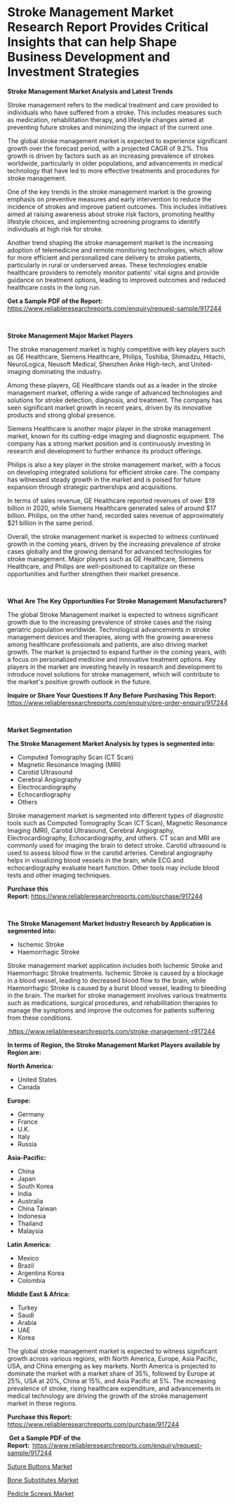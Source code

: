 <p><h1>Stroke Management Market Research Report Provides Critical Insights that can help Shape Business Development and Investment Strategies</h1></p><p><strong>Stroke Management Market Analysis and Latest Trends</strong></p>
<p><p>Stroke management refers to the medical treatment and care provided to individuals who have suffered from a stroke. This includes measures such as medication, rehabilitation therapy, and lifestyle changes aimed at preventing future strokes and minimizing the impact of the current one.</p><p>The global stroke management market is expected to experience significant growth over the forecast period, with a projected CAGR of 9.2%. This growth is driven by factors such as an increasing prevalence of strokes worldwide, particularly in older populations, and advancements in medical technology that have led to more effective treatments and procedures for stroke management.</p><p>One of the key trends in the stroke management market is the growing emphasis on preventive measures and early intervention to reduce the incidence of strokes and improve patient outcomes. This includes initiatives aimed at raising awareness about stroke risk factors, promoting healthy lifestyle choices, and implementing screening programs to identify individuals at high risk for stroke.</p><p>Another trend shaping the stroke management market is the increasing adoption of telemedicine and remote monitoring technologies, which allow for more efficient and personalized care delivery to stroke patients, particularly in rural or underserved areas. These technologies enable healthcare providers to remotely monitor patients' vital signs and provide guidance on treatment options, leading to improved outcomes and reduced healthcare costs in the long run.</p></p>
<p><strong>Get a Sample PDF of the Report:&nbsp;</strong> <a href="https://www.reliableresearchreports.com/enquiry/request-sample/917244">https://www.reliableresearchreports.com/enquiry/request-sample/917244</a></p>
<p>&nbsp;</p>
<p><strong>Stroke Management Major Market Players</strong></p>
<p><p>The stroke management market is highly competitive with key players such as GE Healthcare, Siemens Healthcare, Philips, Toshiba, Shimadzu, Hitachi, NeuroLogica, Neusoft Medical, Shenzhen Anke High-tech, and United-imaging dominating the industry.</p><p>Among these players, GE Healthcare stands out as a leader in the stroke management market, offering a wide range of advanced technologies and solutions for stroke detection, diagnosis, and treatment. The company has seen significant market growth in recent years, driven by its innovative products and strong global presence.</p><p>Siemens Healthcare is another major player in the stroke management market, known for its cutting-edge imaging and diagnostic equipment. The company has a strong market position and is continuously investing in research and development to further enhance its product offerings.</p><p>Philips is also a key player in the stroke management market, with a focus on developing integrated solutions for efficient stroke care. The company has witnessed steady growth in the market and is poised for future expansion through strategic partnerships and acquisitions.</p><p>In terms of sales revenue, GE Healthcare reported revenues of over $19 billion in 2020, while Siemens Healthcare generated sales of around $17 billion. Philips, on the other hand, recorded sales revenue of approximately $21 billion in the same period.</p><p>Overall, the stroke management market is expected to witness continued growth in the coming years, driven by the increasing prevalence of stroke cases globally and the growing demand for advanced technologies for stroke management. Major players such as GE Healthcare, Siemens Healthcare, and Philips are well-positioned to capitalize on these opportunities and further strengthen their market presence.</p></p>
<p>&nbsp;</p>
<p><strong>What Are The Key Opportunities For Stroke Management Manufacturers?</strong></p>
<p><p>The global Stroke Management market is expected to witness significant growth due to the increasing prevalence of stroke cases and the rising geriatric population worldwide. Technological advancements in stroke management devices and therapies, along with the growing awareness among healthcare professionals and patients, are also driving market growth. The market is projected to expand further in the coming years, with a focus on personalized medicine and innovative treatment options. Key players in the market are investing heavily in research and development to introduce novel solutions for stroke management, which will contribute to the market's positive growth outlook in the future.</p></p>
<p><strong>Inquire or Share Your Questions If Any Before Purchasing This Report:</strong> <a href="https://www.reliableresearchreports.com/enquiry/pre-order-enquiry/917244">https://www.reliableresearchreports.com/enquiry/pre-order-enquiry/917244</a></p>
<p>&nbsp;</p>
<p><strong>Market Segmentation</strong></p>
<p><strong>The Stroke Management Market Analysis by types is segmented into:</strong></p>
<p><ul><li>Computed Tomography Scan (CT Scan)</li><li>Magnetic Resonance Imaging (MRI)</li><li>Carotid Ultrasound</li><li>Cerebral Angiography</li><li>Electrocardiography</li><li>Echocardiography</li><li>Others</li></ul></p>
<p><p>Stroke management market is segmented into different types of diagnostic tools such as Computed Tomography Scan (CT Scan), Magnetic Resonance Imaging (MRI), Carotid Ultrasound, Cerebral Angiography, Electrocardiography, Echocardiography, and others. CT scan and MRI are commonly used for imaging the brain to detect stroke. Carotid ultrasound is used to assess blood flow in the carotid arteries. Cerebral angiography helps in visualizing blood vessels in the brain, while ECG and echocardiography evaluate heart function. Other tools may include blood tests and other imaging techniques.</p></p>
<p><strong>Purchase this Report:&nbsp;</strong><a href="https://www.reliableresearchreports.com/purchase/917244">https://www.reliableresearchreports.com/purchase/917244</a></p>
<p>&nbsp;</p>
<p><strong>The Stroke Management Market Industry Research by Application is segmented into:</strong></p>
<p><ul><li>Ischemic Stroke</li><li>Haemorrhagic Stroke</li></ul></p>
<p><p>Stroke management market application includes both Ischemic Stroke and Haemorrhagic Stroke treatments. Ischemic Stroke is caused by a blockage in a blood vessel, leading to decreased blood flow to the brain, while Haemorrhagic Stroke is caused by a burst blood vessel, leading to bleeding in the brain. The market for stroke management involves various treatments such as medications, surgical procedures, and rehabilitation therapies to manage the symptoms and improve the outcomes for patients suffering from these conditions.</p></p>
<p><a href="https://www.reliableresearchreports.com/stroke-management-r917244">&nbsp;https://www.reliableresearchreports.com/stroke-management-r917244</a></p>
<p><strong>In terms of Region, the Stroke Management Market Players available by Region are:</strong></p>
<p>
    <p> <strong> North America: </strong>
        <ul>
            <li>United States</li>
            <li>Canada</li>
        </ul>
        </p> 
    <p> <strong> Europe: </strong>
        <ul>
            <li>Germany</li>
            <li>France</li>
            <li>U.K.</li>
            <li>Italy</li>
            <li>Russia</li>
        </ul>
        </p> 
    <p> <strong> Asia-Pacific: </strong>
        <ul>
            <li>China</li>
            <li>Japan</li>
            <li>South Korea</li>
            <li>India</li>
            <li>Australia</li>
            <li>China Taiwan</li>
            <li>Indonesia</li>
            <li>Thailand</li>
            <li>Malaysia</li>
        </ul>
        </p> 
    <p> <strong> Latin America: </strong>
        <ul>
            <li>Mexico</li>
            <li>Brazil</li>
            <li>Argentina Korea</li>
            <li>Colombia</li>
        </ul>
        </p> 
    <p> <strong> Middle East & Africa: </strong>
        <ul>
            <li>Turkey</li>
            <li>Saudi</li>
            <li>Arabia</li>
            <li>UAE</li>
            <li>Korea</li>
        </ul>
    </p>
    </p>
<p><p>The global stroke management market is expected to witness significant growth across various regions, with North America, Europe, Asia Pacific, USA, and China emerging as key markets. North America is projected to dominate the market with a market share of 35%, followed by Europe at 25%, USA at 20%, China at 15%, and Asia Pacific at 5%. The increasing prevalence of stroke, rising healthcare expenditure, and advancements in medical technology are driving the growth of the stroke management market in these regions.</p></p>
<p><strong>Purchase this Report: </strong><a href="https://www.reliableresearchreports.com/purchase/917244">https://www.reliableresearchreports.com/purchase/917244</a></p>
<p>&nbsp;<strong>Get a Sample PDF of the Report:&nbsp;&nbsp;</strong><a href="https://www.reliableresearchreports.com/enquiry/request-sample/917244">https://www.reliableresearchreports.com/enquiry/request-sample/917244</a></p>
<p><strong></strong></p>
<p><p><a href="https://github.com/Alonsoolds3wq1d81czn8rbol/Market-Research-Report-List-3/blob/main/suture-buttons-market.md">Suture Buttons Market</a></p><p><a href="https://github.com/marlinacrngin/Market-Research-Report-List-1/blob/main/bone-substitutes-market.md">Bone Substitutes Market</a></p><p><a href="https://github.com/KeeganBarrows2023/Market-Research-Report-List-2/blob/main/pedicle-screws-market.md">Pedicle Screws Market</a></p></p>